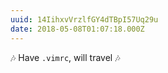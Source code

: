 ```yaml
---
uuid: 14IihxvVrzlfGY4dTBpI57Uq29u
date: 2018-05-08T01:07:18.000Z
---
```


🎶 Have `.vimrc`, will travel 🎶
